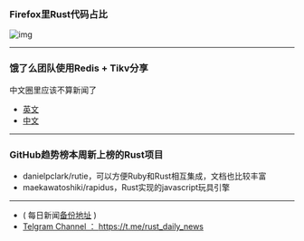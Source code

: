 ### Firefox里Rust代码占比

![img](https://wx3.sinaimg.cn/mw690/71684decgy1fst1g9huxbj20xe0n8dil.jpg)

---

### 饿了么团队使用Redis + Tikv分享

中文圈里应该不算新闻了

- [英文](https://pingcap.com/blog/use-case-tidb-in-eleme/)
- [中文](https://zhuanlan.zhihu.com/p/35226447)

---

### GitHub趋势榜本周新上榜的Rust项目

- danielpclark/rutie，可以方便Ruby和Rust相互集成，文档也比较丰富
- maekawatoshiki/rapidus，Rust实现的javascript玩具引擎

---

- ( 每日新闻[备份地址](https://github.com/RustStudy/rust_daily_news) )
- [Telgram Channel ： https://t.me/rust_daily_news ](https://t.me/rust_daily_news )
